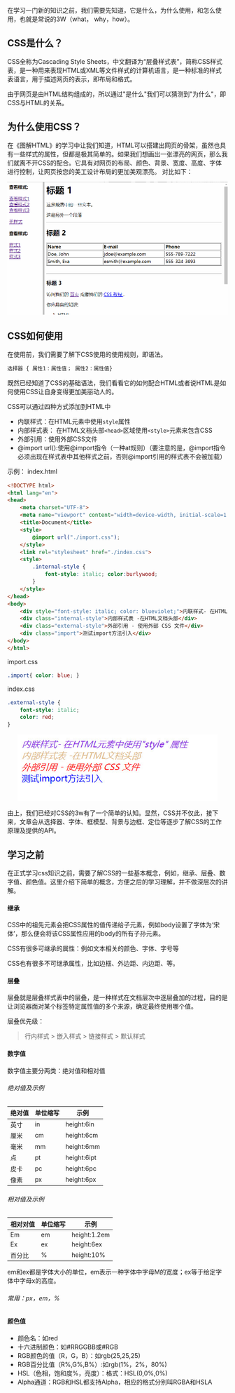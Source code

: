 在学习一门新的知识之前，我们需要先知道，它是什么，为什么使用，和怎么使用，也就是常说的3W（what， why，how）。
## CSS是什么？
CSS全称为Cascading Style Sheets，中文翻译为“层叠样式表”，简称CSS样式表，是一种用来表现HTML或XML等文件样式的计算机语言，是一种标准的样式表语言，用于描述网页的表示，即布局和格式。

由于网页是由HTML结构组成的，所以通过"是什么"我们可以猜测到"为什么"，即CSS与HTML的关系。
## 为什么使用CSS？
在《图解HTML》的学习中让我们知道，HTML可以搭建出网页的骨架，虽然也具有一些样式的属性，但都是极其简单的。如果我们想画出一张漂亮的网页，那么我们就离不开CSS的配合。它具有对网页的布局、颜色、背景、宽度、高度、字体进行控制，让网页按您的美工设计布局的更加美观漂亮。
对比如下：
<div style="text-align: center"><img src="./asset/CSS简介/img/cssInAction.gif" ></div>

## CSS如何使用
在使用前，我们需要了解下CSS使用的使用规则，即语法。
```HTML
选择器 { 属性1：属性值； 属性2：属性值}
```

既然已经知道了CSS的基础语法，我们看看它的如何配合HTML或者说HTML是如何使用CSS让自身变得更加美丽动人的。

CSS可以通过四种方式添加到HTML中
* 内联样式：在HTML元素中使用`style`属性
* 内部样式表： 在HTML文档头部`<head>`区域使用`<style>`元素来包含CSS
* 外部引用：使用外部CSS文件
* @import url():使用@import指令（一种at规则）（要注意的是，@import指令必须出现在样式表中其他样式之前，否则@import引用的样式表不会被加载）

示例：
index.html
```html
<!DOCTYPE html>
<html lang="en">
<head>
    <meta charset="UTF-8">
    <meta name="viewport" content="width=device-width, initial-scale=1.0">
    <title>Document</title>
    <style>
        @import url("./import.css");
    </style>
    <link rel="stylesheet" href="./index.css">
    <style>
        .internal-style {
            font-style: italic; color:burlywood;
        }
    </style>
</head>
<body>
    <div style="font-style: italic; color: blueviolet;">内联样式- 在HTML元素中使用"style" 属性</div>
    <div class="internal-style">内部样式表 -在HTML文档头部</div>
    <div class="external-style">外部引用 - 使用外部 CSS 文件</div>
    <div class="import">测试import方法引入</div>
</body>
</html>
```

import.css
```css
.import{ color: blue; }
```

index.css
```css
.external-style { 
    font-style: italic; 
    color: red;
}
```
<div style="text-align: center"><img src="./asset/CSS简介/img/CSS引入.jpg" ></div>

由上，我们已经对CSS的3w有了一个简单的认知。显然，CSS并不仅此，接下来，文章会从选择器、字体、框模型、背景与边框、定位等逐步了解CSS的工作原理及提供的API。


## 学习之前
在正式学习css知识之前，需要了解CSS的一些基本概念，例如，继承、层叠、数字值、颜色值。这里介绍下简单的概念，方便之后的学习理解，并不做深层次的讲解。

#### 继承
CSS中的祖先元素会把CSS属性的值传递给子元素，例如body设置了字体为‘宋体’，那么便会将该CSS属性应用的body的所有子孙元素。

CSS有很多可继承的属性：例如文本相关的颜色、字体、字号等

CSS也有很多不可继承属性，比如边框、外边距、内边距、等。

#### 层叠
层叠就是层叠样式表中的层叠，是一种样式在文档层次中逐层叠加的过程，目的是让浏览器面对某个标签特定属性值的多个来源，确定最终使用哪个值。

层叠优先级：
> 行内样式 > 嵌入样式 > 链接样式 > 默认样式

#### 数字值
数字值主要分两类：绝对值和相对值
###### 绝对值及示例
|  绝对值   | 单位缩写  |   示例    |
|  ----  | ----  | --- |
| 英寸  | in |   height:6in   |
| 厘米  | cm |   height:6cm   |
| 毫米  | mm |   height:6mm   |
| 点  | pt |   height:6ipt  |
| 皮卡  | pc |   height:6pc   |
| 像素  | px|   height:6px  |

###### 相对值及示例
|  相对对值   | 单位缩写  |   示例    |
|  ----  | ----  | --- |
| Em  | em |   height:1.2em   |
| Ex  | ex |   height:6ex   |
| 百分比  | % |   height:10%   |

em和ex都是字体大小的单位，em表示一种字体中字母M的宽度；ex等于给定字体中字母x的高度。

###### 常用：px，em，%

#### 颜色值
* 颜色名：如red
* 十六进制颜色：如#RRGGBB或#RGB
* RGB颜色的值（R，G，B）：如rgb(25,25,25)
* RGB百分比值（R%,G%,B%）:如rgb(1%，2%，80%)
* HSL（色相，饱和度%，亮度）：格式：HSL(0,0%,0%)
* Alpha通道：RGB和HSL都支持Alpha，相应的格式分别叫RGBA和HSLA
